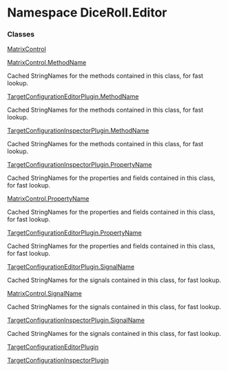# <a id="DiceRoll_Editor"></a> Namespace DiceRoll.Editor

### Classes

 [MatrixControl](DiceRoll.Editor.MatrixControl.md)

 [MatrixControl.MethodName](DiceRoll.Editor.MatrixControl.MethodName.md)

Cached StringNames for the methods contained in this class, for fast lookup.

 [TargetConfigurationEditorPlugin.MethodName](DiceRoll.Editor.TargetConfigurationEditorPlugin.MethodName.md)

Cached StringNames for the methods contained in this class, for fast lookup.

 [TargetConfigurationInspectorPlugin.MethodName](DiceRoll.Editor.TargetConfigurationInspectorPlugin.MethodName.md)

Cached StringNames for the methods contained in this class, for fast lookup.

 [TargetConfigurationInspectorPlugin.PropertyName](DiceRoll.Editor.TargetConfigurationInspectorPlugin.PropertyName.md)

Cached StringNames for the properties and fields contained in this class, for fast lookup.

 [MatrixControl.PropertyName](DiceRoll.Editor.MatrixControl.PropertyName.md)

Cached StringNames for the properties and fields contained in this class, for fast lookup.

 [TargetConfigurationEditorPlugin.PropertyName](DiceRoll.Editor.TargetConfigurationEditorPlugin.PropertyName.md)

Cached StringNames for the properties and fields contained in this class, for fast lookup.

 [TargetConfigurationEditorPlugin.SignalName](DiceRoll.Editor.TargetConfigurationEditorPlugin.SignalName.md)

Cached StringNames for the signals contained in this class, for fast lookup.

 [MatrixControl.SignalName](DiceRoll.Editor.MatrixControl.SignalName.md)

Cached StringNames for the signals contained in this class, for fast lookup.

 [TargetConfigurationInspectorPlugin.SignalName](DiceRoll.Editor.TargetConfigurationInspectorPlugin.SignalName.md)

Cached StringNames for the signals contained in this class, for fast lookup.

 [TargetConfigurationEditorPlugin](DiceRoll.Editor.TargetConfigurationEditorPlugin.md)

 [TargetConfigurationInspectorPlugin](DiceRoll.Editor.TargetConfigurationInspectorPlugin.md)

